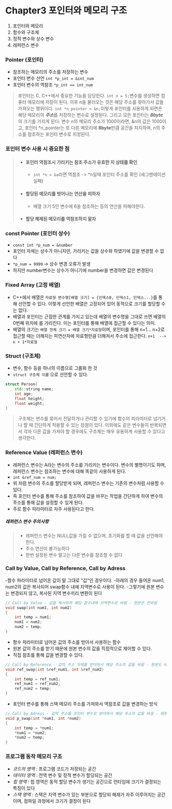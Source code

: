 # Chapter3 포인터와 메모리 구조
1. 포인터와 메모리
2. 함수와 구조체
3. 정적 변수와 상수 변수
4. 레퍼런스 변수

### Pointer (포인터)
- 참조하는 메모리의 주소를 저장하는 변수 
- 포인터 변수 선언 `int *p_int = &int_num`
- 포인터 변수의 역참조 `*p_int == int_num`
>포인터는 C, C++에서 중요한 기능을 담당한다. 
>`int n = 5;`변수를 생성하면 컴퓨터 메모리에 저장이 된다.
>이후 n을 불러오는 것은 해당 주소를 찾아가서 값들 가져오는 행위이다.
>`int *n_pointer = &n;`이렇게 포인터를 사용하게 되면은 해당 메모리의 ***주소***를 저장하는 변수로 설정된다. 그리고 모든 포인터는 ***8byte***의 크기를 가지게 된다.
>변수 n의 메모리 주소가 1000이라면, &n의 값은 1000이고, 포인터 \*n_pointer는 또 다른 메모리에 **8byte**만큼 공간을 차지하며, n의 주소를 참조하는 포인터 변수로 지정된다. 

### 포인터 변수 사용 시 중요한 점
>- #### 포인터 역참조시 가리키는 참조 주소가 유효한 지 상태를 확인
>	- `int *n = &a`라면 역참조 -> \*n일때 포인터 주소를 확인 (세그멘테이션 실패)
>- #### 할당된 메모리를 벗어나는 연산을 피하자
>	- 배열 크기 5인 변수에 6을 참조하는 등의 연산을 피해야한다.
>- #### 할당 해제된 메모리를 역참조하지 말자 


### const Pointer (포인터 상수)
- `const int *p_num = &number`
- 포인터 자체는 상수가 아니지만, 가리키는 값을 상수화 하였기에 값을 변경할 수 없다
- `*p_num = 9999` -> 상수 변경 오류가 발생
- 하지만 number변수는 상수가 아니기에 number을 변경하면 값은 변경된다


### Fixed Array (고정 배열)
- C++에서 배열은 `자료형 변수명[배열 크기] = {인덱스0, 인덱스1, 인덱스...}`를 통해 선언할 수 있다. 이렇게 선언한 배열은 고정되어 있어 동적으로 크기를 할당할 수는 없다.
- 배열과 포인터는 근접한 관계를 가지고 있는데 배열의 변수명을 그대로 쓰면 배열의 0번째 위치에 를 가리킨다. 이는 포인터를 통해 배열에 접근할 수 있다는 의미.
- 배열의 크기는 `배열 전체 크기 = 배열 크기*자료형`이며, 포인터를 통해 n+1... n+2로 접근할 때는 더해지는 피연산자에 자료형만큼 더해져서 주소에 접근한다. `n+1  -->  n + 1*자료형`

### Struct (구조체)
- 변수, 함수 등을 하나의 이름으로 그룹화 한 것
- `struct 구조체 이름` 으로 선언할 수 있다.
```cpp
struct Person{
	std::string name;
	int age;
	float height;
	float weight;
}
```
>구조체는 변수를 묶어서 전달하거나 관리할 수 있기에 함수의 피라미터로 넘기거나 할 때 간단하게 적용할 수 있는 장점이 있다. 이외에도 같은 변수들이 반복되면서 각자 다른 값을 가져야 할 경우에도 구조체는 매우 유용하게 사용할 수 있다고 생각한다.

### Reference Value (레퍼런스 변수)
- 레퍼런스 변수는 A라는 변수의 주소를 가리키는 변수이다. 변수의 별명이기도 하며, 레퍼런스 변수는 참조하는 변수에 대해 똑같이 사용하게 된다.
- `int &ref_num = num;`
- 위 처럼 변수의 주소를 할당받게 되며, 레퍼런스 변수는 기존의 변수처럼 사용할 수 있다.
- 즉 포인터 변수를 통해 주소를 참조하여 값을 바꾸는 작업을 간단하게 하여 변수의 주소를 통해 값을 설정할 수 있게 된다.
- 주로 함수 피라미터로 자주 사용된다고 한다.
##### 레퍼런스 변수 주의사항
>- 레퍼런스 변수는 NULL값을 가질 수 없으며, 초기화를 할 때 값을 선언해야한다.
>- 주소 연산이 불가능하다
>- 한번 설정된 변수 말고는 다른 변수를 참조할 수 없다



### Call by Value, Call by Reference, Call by Adress
-함수 파라미터로 넘어온 값이 말 그대로 "값"인 경우이다.
-아래의 경우 들어온 num1, num2의 값은 복사되어 swap함수 내에 지역변수로 사용이 된다.
-그렇기에 원본 변수는 변경되지 않고, 복사된 지역 변수끼리 변환이 된다
```cpp
// Call by Value - 값을 복사하여 해당 함수내에 지역변수로 바뀜 - 원본은 안바뀜
void swap(int num1, int num2)
{
    int temp = num1;
    num1 = num2;
    num2 = temp;
}
```
- 함수 파라미터로 넘어온 값의 주소를 받아서 사용하는 함수
- 원본 값의 주소를 받기 때문에 원본 변수의 값을 직접적으로 제어할 수 있다.
- 직접 참조를 통해 값을 변경할 수 있다.
```cpp
// Call by Reference - 값의 주소 자체를 받아와서 해당 주소의 값을 바꿈 - 원본도 바뀜
void ref_swap(int &ref_num1, int &ref_num2)
{
    int temp = ref_num1;
    ref_num1 = ref_num2;
    ref_num2 = temp;
}
```
- 포인터 변수를 통해 스택 메모리 주소를 가져와서 역참조로 값을 변경하는 방식
```cpp
// Call by Adress - 값의 주소를 포인터 변수로 받아와서 해당 주소의 값을 바꿈 - 원본도 바뀜
void p_swap(int *num1, int *num2)
{
    int temp = *num1;
    *num1 = *num2;
    *num2 = temp;
}
```

### 프로그램 동작 메모리 구조
- *코드의 영역* : 프로그램 코드가 저장되는 공간
- *데이터 영역* : 전역 변수 및 정적 변수가 할당되는 공간
- *힙 영역* : 힙 영역은 동적 할당 변수가 생기는 공간으로 런타임에 크기가 결졍되는 특징이 있다
- *스택 영역* : 스택은 지역 변수가 있는 부분으로 할당되 해제가 자주 이루어지는 공간이며, 컴파일 과정에서 크기가 결정이 된다